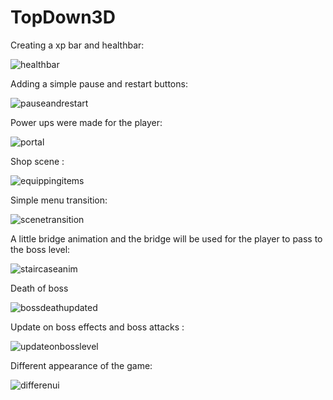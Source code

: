# TopDown3D

Creating a xp bar and healthbar: 

![healthbar](https://github.com/omeralpcolak/TopDown3D/assets/112391850/19cf508f-62f2-426e-9e0a-8b2d2d1afe5e)


Adding a simple pause and restart buttons:

![pauseandrestart](https://github.com/omeralpcolak/TopDown3D/assets/112391850/9b21ba86-6822-449a-a3af-e7eab458a18b)

Power ups were made for the player:

![portal](https://github.com/omeralpcolak/TopDown3D/assets/112391850/60162277-1df2-4074-ba9e-dd8ecd309460)

Shop scene :

![equippingitems](https://github.com/omeralpcolak/TopDown3D/assets/112391850/f09b02cb-70a9-43b0-a2df-fb2eada9924a)

Simple menu transition: 

![scenetransition](https://github.com/omeralpcolak/TopDown3D/assets/112391850/a6a8fccb-588a-424a-b2f1-e98f018623f9)

A little bridge animation and the bridge will be used for the player to pass to the boss level: 

![staircaseanim](https://github.com/omeralpcolak/TopDown3D/assets/112391850/6c11ce29-90c8-465c-a2d2-4ecdbff53fb6)

Death of boss

![bossdeathupdated](https://github.com/omeralpcolak/TopDown3D/assets/112391850/39f9d7b6-d923-4b07-a0b4-a2c1763522cb)

Update on boss effects and boss attacks : 

![updateonbosslevel](https://github.com/omeralpcolak/TopDown3D/assets/112391850/cd1e3d64-7640-4349-b02a-f5eebefd3f89)

Different appearance of the game: 

![differenui](https://github.com/omeralpcolak/TopDown3D/assets/112391850/cb5c5ba1-2b23-45f4-ad94-42c969042ce0)









